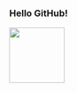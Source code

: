 ### Hello GitHub!

<image src="http://jpedro-avatar.herokuapp.com/image.php?text=%7B%20/%20%7D&size=250&font=Ubuntu&back=%230071c6&fore=%23ffffff&moveY=0.9" width="100" />
